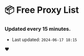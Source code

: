 # :package: Free Proxy List
### Updated every 15 minutes.

- Last updated: `2024-06-17 18:15`

:heart:
